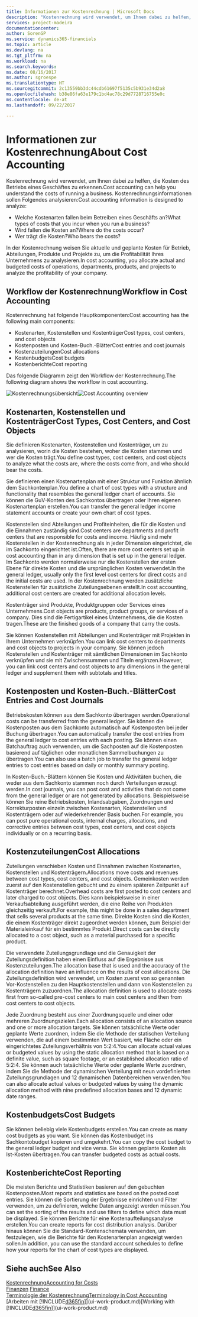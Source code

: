 ```yaml
---
title: Informationen zur Kostenrechnung | Microsoft Docs
description: "Kostenrechnung wird verwendet, um Ihnen dabei zu helfen, die Kosten des Betriebs eines Geschäftes zu erkennen."
services: project-madeira
documentationcenter: 
author: SorenGP
ms.service: dynamics365-financials
ms.topic: article
ms.devlang: na
ms.tgt_pltfrm: na
ms.workload: na
ms.search.keywords: 
ms.date: 08/16/2017
ms.author: sgroespe
ms.translationtype: HT
ms.sourcegitcommit: 2c13559bb3dc44cdb61697f5135c5b931e34d2a8
ms.openlocfilehash: b38e86fa63e179c1bd4ac78c29d7728716755e0c
ms.contentlocale: de-at
ms.lasthandoff: 09/22/2017

---
```

# <a name="about-cost-accounting"></a><span data-ttu-id="b9dec-103">Informationen zur Kostenrechnung</span><span class="sxs-lookup"><span data-stu-id="b9dec-103">About Cost Accounting</span></span>
<span data-ttu-id="b9dec-104">Kostenrechnung wird verwendet, um Ihnen dabei zu helfen, die Kosten des Betriebs eines Geschäftes zu erkennen.</span><span class="sxs-lookup"><span data-stu-id="b9dec-104">Cost accounting can help you understand the costs of running a business.</span></span> <span data-ttu-id="b9dec-105">Kostenrechnungsinformationen sollen Folgendes analysieren:</span><span class="sxs-lookup"><span data-stu-id="b9dec-105">Cost accounting information is designed to analyze:</span></span>  

-   <span data-ttu-id="b9dec-106">Welche Kostenarten fallen beim Betreiben eines Geschäfts an?</span><span class="sxs-lookup"><span data-stu-id="b9dec-106">What types of costs that you incur when you run a business?</span></span>  
-   <span data-ttu-id="b9dec-107">Wird fallen die Kosten an?</span><span class="sxs-lookup"><span data-stu-id="b9dec-107">Where do the costs occur?</span></span>  
-   <span data-ttu-id="b9dec-108">Wer trägt die Kosten?</span><span class="sxs-lookup"><span data-stu-id="b9dec-108">Who bears the costs?</span></span>  

<span data-ttu-id="b9dec-109">In der Kostenrechnung weisen Sie aktuelle und geplante Kosten für Betrieb, Abteilungen, Produkte und Projekte zu, um die Profitabilität Ihres Unternehmens zu analysieren.</span><span class="sxs-lookup"><span data-stu-id="b9dec-109">In cost accounting, you allocate actual and budgeted costs of operations, departments, products, and projects to analyze the profitability of your company.</span></span>  

## <a name="workflow-in-cost-accounting"></a><span data-ttu-id="b9dec-110">Workflow der Kostenrechnung</span><span class="sxs-lookup"><span data-stu-id="b9dec-110">Workflow in Cost Accounting</span></span>  
<span data-ttu-id="b9dec-111">Kostenrechnung hat folgende Hauptkomponenten:</span><span class="sxs-lookup"><span data-stu-id="b9dec-111">Cost accounting has the following main components:</span></span>  

-   <span data-ttu-id="b9dec-112">Kostenarten, Kostenstellen und Kostenträger</span><span class="sxs-lookup"><span data-stu-id="b9dec-112">Cost types, cost centers, and cost objects</span></span>  
-   <span data-ttu-id="b9dec-113">Kostenposten und Kosten-Buch.-Blätter</span><span class="sxs-lookup"><span data-stu-id="b9dec-113">Cost entries and cost journals</span></span>  
-   <span data-ttu-id="b9dec-114">Kostenzuteilungen</span><span class="sxs-lookup"><span data-stu-id="b9dec-114">Cost allocations</span></span>  
-   <span data-ttu-id="b9dec-115">Kostenbudgets</span><span class="sxs-lookup"><span data-stu-id="b9dec-115">Cost budgets</span></span>
-   <span data-ttu-id="b9dec-116">Kostenberichte</span><span class="sxs-lookup"><span data-stu-id="b9dec-116">Cost reporting</span></span>  

<span data-ttu-id="b9dec-117">Das folgende Diagramm zeigt den Workflow der Kostenrechnung.</span><span class="sxs-lookup"><span data-stu-id="b9dec-117">The following diagram shows the workflow in cost accounting.</span></span>  

<span data-ttu-id="b9dec-118">![Kostenrechnungsübersicht](media/costaccountingoverview.png "CostAccountingOverview")</span><span class="sxs-lookup"><span data-stu-id="b9dec-118">![Cost Accounting overview](media/costaccountingoverview.png "CostAccountingOverview")</span></span>  

## <a name="cost-types-cost-centers-and-cost-objects"></a><span data-ttu-id="b9dec-119">Kostenarten, Kostenstellen und Kostenträger</span><span class="sxs-lookup"><span data-stu-id="b9dec-119">Cost Types, Cost Centers, and Cost Objects</span></span>  
<span data-ttu-id="b9dec-120">Sie definieren Kostenarten, Kostenstellen und Kostenträger, um zu analysieren, worin die Kosten bestehen, woher die Kosten stammen und wer die Kosten trägt.</span><span class="sxs-lookup"><span data-stu-id="b9dec-120">You define cost types, cost centers, and cost objects to analyze what the costs are, where the costs come from, and who should bear the costs.</span></span>  

<span data-ttu-id="b9dec-121">Sie definieren einen Kostenartenplan mit einer Struktur und Funktion ähnlich dem Sachkontenplan.</span><span class="sxs-lookup"><span data-stu-id="b9dec-121">You define a chart of cost types with a structure and functionality that resembles the general ledger chart of accounts.</span></span> <span data-ttu-id="b9dec-122">Sie können die GuV-Konten des Sachkontos übertragen oder Ihren eigenen Kostenartenplan erstellen.</span><span class="sxs-lookup"><span data-stu-id="b9dec-122">You can transfer the general ledger income statement accounts or create your own chart of cost types.</span></span>  

<span data-ttu-id="b9dec-123">Kostenstellen sind Abteilungen und Profiteinheiten, die für die Kosten und die Einnahmen zuständig sind.</span><span class="sxs-lookup"><span data-stu-id="b9dec-123">Cost centers are departments and profit centers that are responsible for costs and income.</span></span> <span data-ttu-id="b9dec-124">Häufig sind mehr Kostenstellen in der Kostenrechnung als in jeder Dimension eingerichtet, die im Sachkonto eingerichtet ist.</span><span class="sxs-lookup"><span data-stu-id="b9dec-124">Often, there are more cost centers set up in cost accounting than in any dimension that is set up in the general ledger.</span></span> <span data-ttu-id="b9dec-125">Im Sachkonto werden normalerweise nur die Kostenstellen der ersten Ebene für direkte Kosten und die ursprünglichen Kosten verwendet.</span><span class="sxs-lookup"><span data-stu-id="b9dec-125">In the general ledger, usually only the first level cost centers for direct costs and the initial costs are used.</span></span> <span data-ttu-id="b9dec-126">In der Kostenrechnung werden zusätzliche Kostenstellen für zusätzliche Zuteilungsebenen erstellt.</span><span class="sxs-lookup"><span data-stu-id="b9dec-126">In cost accounting, additional cost centers are created for additional allocation levels.</span></span>  

<span data-ttu-id="b9dec-127">Kostenträger sind Produkte, Produktgruppen oder Services eines Unternehmens.</span><span class="sxs-lookup"><span data-stu-id="b9dec-127">Cost objects are products, product groups, or services of a company.</span></span> <span data-ttu-id="b9dec-128">Dies sind die Fertigartikel eines Unternehmens, die die Kosten tragen.</span><span class="sxs-lookup"><span data-stu-id="b9dec-128">These are the finished goods of a company that carry the costs.</span></span>  

<span data-ttu-id="b9dec-129">Sie können Kostenstellen mit Abteilungen und Kostenträger mit Projekten in Ihrem Unternehmen verknüpfen.</span><span class="sxs-lookup"><span data-stu-id="b9dec-129">You can link cost centers to departments and cost objects to projects in your company.</span></span> <span data-ttu-id="b9dec-130">Sie können jedoch Kostenstellen und Kostenträger mit sämtlichen Dimensionen im Sachkonto verknüpfen und sie mit Zwischensummen und Titeln ergänzen.</span><span class="sxs-lookup"><span data-stu-id="b9dec-130">However, you can link cost centers and cost objects to any dimensions in the general ledger and supplement them with subtotals and titles.</span></span>  

## <a name="cost-entries-and-cost-journals"></a><span data-ttu-id="b9dec-131">Kostenposten und Kosten-Buch.-Blätter</span><span class="sxs-lookup"><span data-stu-id="b9dec-131">Cost Entries and Cost Journals</span></span>  
<span data-ttu-id="b9dec-132">Betriebskosten können aus dem Sachkonto übertragen werden.</span><span class="sxs-lookup"><span data-stu-id="b9dec-132">Operational costs can be transferred from the general ledger.</span></span> <span data-ttu-id="b9dec-133">Sie können die Kostenposten aus dem Sachkonto automatisch auf Kostenposten bei jeder Buchung übertragen.</span><span class="sxs-lookup"><span data-stu-id="b9dec-133">You can automatically transfer the cost entries from the general ledger to cost entries with each posting.</span></span> <span data-ttu-id="b9dec-134">Sie können einen Batchauftrag auch verwenden, um die Sachposten auf die Kostenposten basierend auf täglichen oder monatlichen Sammelbuchungen zu übertragen.</span><span class="sxs-lookup"><span data-stu-id="b9dec-134">You can also use a batch job to transfer the general ledger entries to cost entries based on daily or monthly summary posting.</span></span>  

<span data-ttu-id="b9dec-135">In Kosten-Buch.-Blättern können Sie Kosten und Aktivitäten buchen, die weder aus dem Sachkonto stammen noch durch Verteilungen erzeugt werden.</span><span class="sxs-lookup"><span data-stu-id="b9dec-135">In cost journals, you can post cost and activities that do not come from the general ledger or are not generated by allocations.</span></span> <span data-ttu-id="b9dec-136">Beispielsweise können Sie reine Betriebskosten, Inlandsabgaben, Zuordnungen und Korrekturposten einzeln zwischen Kostenarten, Kostenstellen und Kostenträgern oder auf wiederkehrender Basis buchen.</span><span class="sxs-lookup"><span data-stu-id="b9dec-136">For example, you can post pure operational costs, internal charges, allocations, and corrective entries between cost types, cost centers, and cost objects individually or on a recurring basis.</span></span>  

## <a name="cost-allocations"></a><span data-ttu-id="b9dec-137">Kostenzuteilungen</span><span class="sxs-lookup"><span data-stu-id="b9dec-137">Cost Allocations</span></span>  
<span data-ttu-id="b9dec-138">Zuteilungen verschieben Kosten und Einnahmen zwischen Kostenarten, Kostenstellen und Kostenträgern.</span><span class="sxs-lookup"><span data-stu-id="b9dec-138">Allocations move costs and revenues between cost types, cost centers, and cost objects.</span></span> <span data-ttu-id="b9dec-139">Gemeinkosten werden zuerst auf den Kostenstellen gebucht und zu einem späteren Zeitpunkt auf Kostenträger berechnet.</span><span class="sxs-lookup"><span data-stu-id="b9dec-139">Overhead costs are first posted to cost centers and later charged to cost objects.</span></span> <span data-ttu-id="b9dec-140">Dies kann beispielsweise in einer Verkaufsabteilung ausgeführt werden, die eine Reihe von Produkten gleichzeitig verkauft.</span><span class="sxs-lookup"><span data-stu-id="b9dec-140">For example, this might be done in a sales department that sells several products at the same time.</span></span> <span data-ttu-id="b9dec-141">Direkte Kosten sind die Kosten, die einem Kostenträger direkt zugeordnet werden können, zum Beispiel der Materialeinkauf für ein bestimmtes Produkt.</span><span class="sxs-lookup"><span data-stu-id="b9dec-141">Direct costs can be directly allocated to a cost object, such as a material purchased for a specific product.</span></span>  

<span data-ttu-id="b9dec-142">Die verwendete Zuteilungsgrundlage und die Genauigkeit der Zuteilungsdefinition haben einen Einfluss auf die Ergebnisse aus Kostenzuteilungen.</span><span class="sxs-lookup"><span data-stu-id="b9dec-142">The allocation base that is used and the accuracy of the allocation definition have an influence on the results of cost allocations.</span></span> <span data-ttu-id="b9dec-143">Die Zuteilungsdefinition wird verwendet, um Kosten zuerst von so genannten Vor-Kostenstellen zu den Hauptkostenstellen und dann von Kostenstellen zu Kostenträgern zuzuordnen.</span><span class="sxs-lookup"><span data-stu-id="b9dec-143">The allocation definition is used to allocate costs first from so-called pre-cost centers to main cost centers and then from cost centers to cost objects.</span></span>  

<span data-ttu-id="b9dec-144">Jede Zuordnung besteht aus einer Zuordnungsquelle und einer oder mehreren Zuordnungszielen.</span><span class="sxs-lookup"><span data-stu-id="b9dec-144">Each allocation consists of an allocation source and one or more allocation targets.</span></span> <span data-ttu-id="b9dec-145">Sie können tatsächliche Werte oder geplante Werte zuordnen, indem Sie die Methode der statischen Verteilung verwenden, die auf einem bestimmten Wert basiert, wie Fläche oder ein eingerichtetes Zuteilungsverhältnis von 5:2:4.</span><span class="sxs-lookup"><span data-stu-id="b9dec-145">You can allocate actual values or budgeted values by using the static allocation method that is based on a definite value, such as square footage, or an established allocation ratio of 5:2:4.</span></span> <span data-ttu-id="b9dec-146">Sie können auch tatsächliche Werte oder geplante Werte zuordnen, indem Sie die Methode der dynamischen Verteilung mit neun vordefinierten Zuteilungsgrundlagen und 12 dynamischen Datenbereichen verwenden.</span><span class="sxs-lookup"><span data-stu-id="b9dec-146">You can also allocate actual values or budgeted values by using the dynamic allocation method with nine predefined allocation bases and 12 dynamic date ranges.</span></span>  

## <a name="cost-budgets"></a><span data-ttu-id="b9dec-147">Kostenbudgets</span><span class="sxs-lookup"><span data-stu-id="b9dec-147">Cost Budgets</span></span>  
<span data-ttu-id="b9dec-148">Sie können beliebig viele Kostenbudgets erstellen.</span><span class="sxs-lookup"><span data-stu-id="b9dec-148">You can create as many cost budgets as you want.</span></span> <span data-ttu-id="b9dec-149">Sie können das Kostenbudget ins Sachkontobudget kopieren und umgekehrt.</span><span class="sxs-lookup"><span data-stu-id="b9dec-149">You can copy the cost budget to the general ledger budget and vice versa.</span></span> <span data-ttu-id="b9dec-150">Sie können geplante Kosten als Ist-Kosten übertragen.</span><span class="sxs-lookup"><span data-stu-id="b9dec-150">You can transfer budgeted costs as actual costs.</span></span>  

## <a name="cost-reporting"></a><span data-ttu-id="b9dec-151">Kostenberichte</span><span class="sxs-lookup"><span data-stu-id="b9dec-151">Cost Reporting</span></span>  
<span data-ttu-id="b9dec-152">Die meisten Berichte und Statistiken basieren auf den gebuchten Kostenposten.</span><span class="sxs-lookup"><span data-stu-id="b9dec-152">Most reports and statistics are based on the posted cost entries.</span></span> <span data-ttu-id="b9dec-153">Sie können die Sortierung der Ergebnisse einrichten und Filter verwenden, um zu definieren, welche Daten angezeigt werden müssen.</span><span class="sxs-lookup"><span data-stu-id="b9dec-153">You can set the sorting of the results and use filters to define which data must be displayed.</span></span> <span data-ttu-id="b9dec-154">Sie können Berichte für eine Kostenaufteilungsanalyse erstellen.</span><span class="sxs-lookup"><span data-stu-id="b9dec-154">You can create reports for cost distribution analysis.</span></span> <span data-ttu-id="b9dec-155">Darüber hinaus können Sie die Standard-Kontenschemata verwenden, um festzulegen, wie die Berichte für den Kostenartenplan angezeigt werden sollen.</span><span class="sxs-lookup"><span data-stu-id="b9dec-155">In addition, you can use the standard account schedules to define how your reports for the chart of cost types are displayed.</span></span>  

## <a name="see-also"></a><span data-ttu-id="b9dec-156">Siehe auch</span><span class="sxs-lookup"><span data-stu-id="b9dec-156">See Also</span></span>  
 [<span data-ttu-id="b9dec-157">Kostenrechnung</span><span class="sxs-lookup"><span data-stu-id="b9dec-157">Accounting for Costs</span></span>](finance-manage-cost-accounting.md)  
 <span data-ttu-id="b9dec-158">[Finanzen](finance.md) </span><span class="sxs-lookup"><span data-stu-id="b9dec-158">[Finance](finance.md) </span></span>  
 [<span data-ttu-id="b9dec-159">Terminologie der Kostenrechnung</span><span class="sxs-lookup"><span data-stu-id="b9dec-159">Terminology in Cost Accounting</span></span>](finance-terminology-in-cost-accounting.md)  
 <span data-ttu-id="b9dec-160">[Arbeiten mit [!INCLUDE[d365fin](includes/d365fin_md.md)]](ui-work-product.md)</span><span class="sxs-lookup"><span data-stu-id="b9dec-160">[Working with [!INCLUDE[d365fin](includes/d365fin_md.md)]](ui-work-product.md)</span></span>

